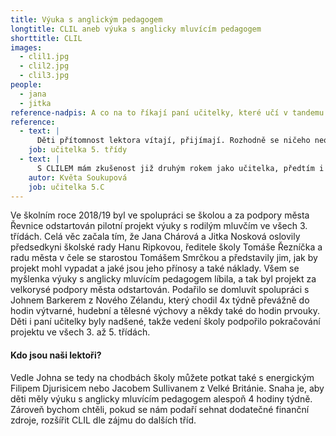 ```yaml
---
title: Výuka s anglickým pedagogem
longtitle: CLIL aneb výuka s anglicky mluvícím pedagogem
shorttitle: CLIL
images:
  - clil1.jpg
  - clil2.jpg
  - clil3.jpg
people:
  - jana
  - jitka
reference-nadpis: A co na to říkají paní učitelky, které učí v tandemu s našimi lektory?
reference:
  - text: |
      Děti přítomnost lektora vítají, přijímají. Rozhodně se ničeho neobávají ani nezažívají stres, že nerozumí všemu, co lektor říká. Za největší přínos této metody považuji každodenní možnost žáků přicházet do styku s anglickým jazykem v nejrůznějších situacích a předmětech. Spolupráce s anglickým pedagogem je výborná.
    job: učitelka 5. třídy
  - text: |
      S CLILEM mám zkušenost již druhým rokem jako učitelka, předtím i z pozice asistentky u nejmladších dětí. Děti se hravou formou seznamují s angličtinou - hrají hry, zpívají písničky, využíváme interaktivní tabuli na obrázky a mapy. Největším přínosem je pro děti možnost naslouchat angličtině a načerpat správnou výslovnost. Dále i to, že je vše děláno trochu jinou, hravou formou - oproti standardním hodinám. Co se týče spolupráce s rodilými mluvčími, je z mého pohledu úplně bezvadná. Vyjdeme si navzájem vstříc - buď přijdu s nápadem, co by se dalo v hodině dělat, já a John nebo Filip to téma rozvinou nebo to funguje i  opačně. Rozhodně děti nemusí mít strach, když někdo nerozumí, pomůže mu buď spolužák, učitel nebo i sám anglicky mluvící pedagog.
    autor: Květa Soukupová
    job: učitelka 5.C
---
```

Ve školním roce 2018/19 byl ve spolupráci se školou a za podpory města Řevnice odstartován pilotní projekt výuky s rodilým mluvčím ve všech 3. třídách. Celá věc začala tím, že Jana Chárová a Jitka Nosková oslovily předsedkyni školské rady Hanu Ripkovou, ředitele školy Tomáše Řezníčka a radu města v čele se starostou Tomášem Smrčkou a představily jim, jak by projekt mohl vypadat a jaké jsou jeho přínosy a také náklady. Všem se myšlenka výuky s anglicky mluvícím pedagogem líbila, a tak byl projekt za velkorysé podpory města odstartován. Podařilo se domluvít spolupráci s Johnem Barkerem z Nového Zélandu, který chodil 4x týdně převážně do hodin výtvarné, hudební a tělesné výchovy a někdy také do hodin prvouky. Děti i paní učitelky byly nadšené, takže vedení školy podpořilo pokračování projektu ve všech 3. až 5. třídách. 
<!--vice-->

#### Kdo jsou naši lektoři?

Vedle Johna se tedy na chodbách školy můžete potkat také s energickým Filipem Djurisicem nebo Jacobem Sullivanem z Velké Británie. Snaha je, aby děti měly výuku s anglicky mluvícím pedagogem alespoň 4 hodiny týdně. Zároveň bychom chtěli, pokud se nám podaří sehnat dodatečné finanční zdroje, rozšířit CLIL dle zájmu do dalších tříd.